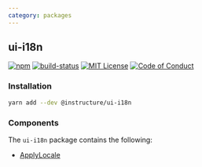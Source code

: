 ```yaml
---
category: packages
---
```


## ui-i18n

[![npm][npm]][npm-url]
[![build-status][build-status]][build-status-url]
[![MIT License][license-badge]][LICENSE]
[![Code of Conduct][coc-badge]][coc]


### Installation

```sh
yarn add --dev @instructure/ui-i18n
```

### Components
The `ui-i18n` package contains the following:
- [ApplyLocale](#ApplyLocale)


[npm]: https://img.shields.io/npm/v/@instructure/ui-i18n.svg
[npm-url]: https://npmjs.com/package/@instructure/ui-i18n

[build-status]: https://travis-ci.org/instructure/instructure-ui.svg?branch=master
[build-status-url]: https://travis-ci.org/instructure/instructure-ui "Travis CI"

[license-badge]: https://img.shields.io/npm/l/instructure-ui.svg?style=flat-square
[license]: https://github.com/instructure/instructure-ui/blob/master/LICENSE

[coc-badge]: https://img.shields.io/badge/code%20of-conduct-ff69b4.svg?style=flat-square
[coc]: https://github.com/instructure/instructure-ui/blob/master/CODE_OF_CONDUCT.md
